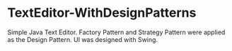 # TextEditor-WithDesignPatterns
Simple Java Text Editor. Factory Pattern and Strategy Pattern were applied as the Design Pattern. UI was designed with Swing. 
